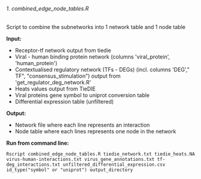 ###### 1. combined_edge_node_tables.R

Script to combine the subnetworks into 1 network table and 1 node table

**Input:**
* Receptor-tf network output from tiedie
* Viral - human binding protein network (columns 'viral_protein', 'human_protein')
* Contextualised regulatory network (TFs - DEGs) (incl. columns 'DEG',"	TF", "consensus_stimulation") output from 'get_regulator_deg_network.R'
* Heats values output from TieDIE
* Viral proteins gene symbol to uniprot conversion table
* Differential expression table (unfiltered)

**Output:**
* Network file where each line represents an interaction
* Node table where each lines represents one node in the network

**Run from command line:**

```
Rscript combined_edge_node_tables.R tiedie_network.txt tiedie_heats.NA virus-human-interactions.txt virus_gene_annotations.txt tf-deg_interactions.txt unfiltered_differential_expression.csv id_type("symbol" or "uniprot") output_directory
```
